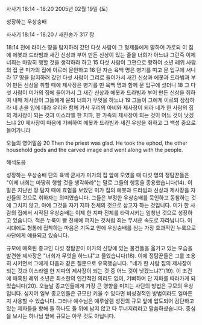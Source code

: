 사사기 18:14 - 18:20 
2005년 02월 19일 (토)

성장하는 우상숭배



사사기 18:14 - 18:20 / 새찬송가 317 장


18:14 전에 라이스 땅을 탐지하러 갔던 다섯 사람이 그 형제들에게 말하여 가로되 이 집에 에봇과 드라빔과 새긴 신상과 부어 만든 신상이 있는 줄을 너희가 아느냐 그런즉 이제 너희는 마땅히 행할 것을 생각하라 하고 15 다섯 사람이 그편으로 향하여 소년 레위 사람의 집 곧 미가의 집에 이르러 문안하고 16 단 자손 육백 명은 병기를 띠고 문 입구에 서니라 17 땅을 탐지하러 갔던 다섯 사람이 그리로 들어가서 새긴 신상과 에봇과 드라빔과 부어 만든 신상을 취할 때에 제사장은 병기를 띤 육백 명과 함께 문 입구에 섰더니 18 그 다섯 사람이 미가의 집에 들어가서 그 새긴 신상과 에봇과 드라빔과 부어 만든 신상을 취하여 내매 제사장이 그들에게 묻되 너희가 무엇을 하느냐 19 그들이 그에게 이르되 잠잠하라 네 손을 입에 대라 우리와 함께 가서 우리의 아비와 제사장이 되라 네가 한 사람의 집의 제사장이 되는 것과 이스라엘 한 지파, 한 가족의 제사장이 되는 것이 어느 것이 낫겠느냐 20 제사장이 마음에 기뻐하여 에봇과 드라빔과 새긴 우상을 취하고 그 백성 중으로 들어가니라

오늘의 영어말씀
20 Then the priest was glad. He took the ephod, the other household gods and the carved image and went along with the people.

해석도움





성장하는 우상숭배
단의 육백 군사가 미가의 집 앞에 모였을 때 다섯 명의 정탐꾼들은 "이제 너희는 마땅히 행할 것을 생각하라"는 말로 그들의 행동을 종용했습니다(14). 이 말은 지난번 땅 탐지 때에 효험을 보았던 미가 집의 에봇과 드라빔과 신상과 제사장을 자신들의 것으로 취하자는 의미였습니다. 그들은 부정한 우상숭배를 묵인하고 동참하는 것에 그치지 않고, 아예 그것을 자기 지파 전체의 것으로 삼고자 하는 것입니다. 미가 한 사람의 집에서 시작된 우상숭배는 이제 한 지파 전체를 타락시키는 엄청난 것으로 성장하고 있습니다. 적은 누룩이 빵 전체에 퍼지는 것처럼 죄는 무서운 속도로 자라납니다. 이 시대에도 형통에 집착하는 마음은 기독교 안에 우상숭배를 심는 가장 효과적인 누룩으로 사단에게 애용되고 있습니다.   

규모에 매혹된 종교인
다섯 정탐꾼이 미가의 신당에 있는 물건들을 옮기고 있는 모습을 발견한 제사장은 "너희가 무엇을 하느냐"고 물었습니다(18). 이에 정탐꾼들은 그를 조용히 시키면서 그에게 다음과 같은 질문으로 유혹했습니다. "네가 한 사람 집의 제사장이 되는 것과 이스라엘 한 지파의 제사장이 되는 것 중 어느 것이 낫겠느냐?"(19). 이 조건에 매혹된 레위 소년은 최소한의 인간적인 의리도 없이, 기뻐하며 단 지파를 따라가게 되었습니다(20). 오늘날 종교인들에게 가장 큰 영향을 미치는 사단의 방법은 규모의 우상입니다. 심지어 일부 종교인들은 규모만 키울 수 있다면 비성경적인 방법이라도 얼마든지 사용할 수 있습니다. 그러나 예수님은 예루살렘 성전의 규모 앞에 압도되어 감탄하고 있는 제자들을 향해 돌 하나도 돌 위에 남지 않고 다 무너지리라고 말씀하셨습니다. 중심을 보시는 하나님 앞에 규모는 아무 것도 아닙니다.